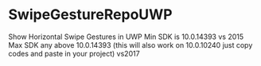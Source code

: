 # SwipeGestureRepoUWP
Show Horizontal Swipe Gestures in UWP
Min SDK is 10.0.14393 vs 2015
Max SDK any above 10.0.14393 (this will also work on 10.0.10240 just copy codes and paste in your project) vs2017 
